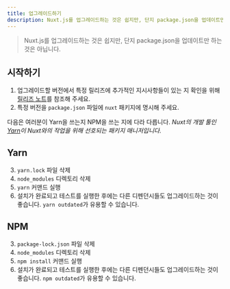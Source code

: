 ```yaml
---
title: 업그레이드하기
description: Nuxt.js를 업그레이드하는 것은 쉽지만, 단지 package.json을 업데이트만 하는 것은 아닙니다.
---
```


> Nuxt.js를 업그레이드하는 것은 쉽지만, 단지 package.json을 업데이트만 하는 것은 아닙니다.

## 시작하기

1. 업그레이드할 버전에서 특정 릴리즈에 추가적인 지시사항들이 있는 지 확인을 위해 [릴리즈 노트](/guide/release-notes)를 참조해 주세요.
2. 특정 버전을 `package.json` 파일에 `nuxt` 패키지에 명시해 주세요.

다음은 여러분이 Yarn을 쓰는지 NPM을 쓰는 지에 다라 다릅니다. _Nuxt의 개발 툴인[Yarn](https://yarnpkg.com/en/docs/usage)이 Nuxt와의 작업을 위해 선호되는 패키지 매니저입니다._

## Yarn

3. `yarn.lock` 파일 삭제
4. `node_modules` 디렉토리 삭제
5. `yarn` 커맨드 실행
6. 설치가 완료되고 테스트를 실행한 후에는 다른 디펜던시들도 업그레이드하는 것이 좋습니다. `yarn outdated`가 유용할 수 있습니다.

## NPM
3. `package-lock.json` 파일 삭제
4. `node_modules` 디렉토리 삭제
5. `npm install` 커맨드 실행
6. 설치가 완료되고 테스트를 실행한 후에는 다른 디펜던시들도 업그레이드하는 것이 좋습니다. `npm outdated`가 유용할 수 있습니다.
